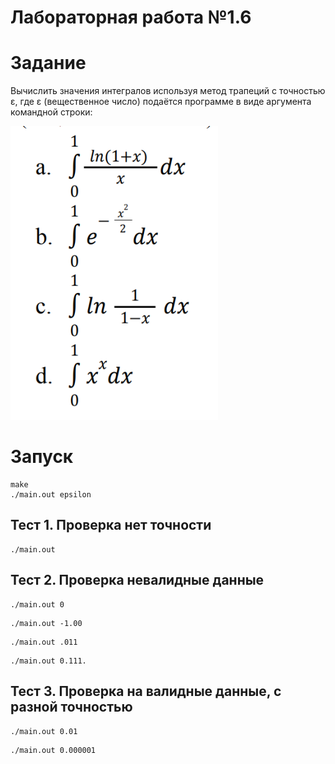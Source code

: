 # Лабораторная работа №1.6

# Задание
Вычислить значения интегралов используя метод трапеций с точностью ε, где ε
(вещественное число) подаётся программе в виде аргумента командной строки:

![alt text](image.png)

# Запуск

```
make
./main.out epsilon
```

## Тест 1. Проверка нет точности
```
./main.out
```

## Тест 2. Проверка невалидные данные

```
./main.out 0
```

```
./main.out -1.00
```


```
./main.out .011
```

```
./main.out 0.111.
```

## Тест 3. Проверка на валидные данные, с разной точностью

```
./main.out 0.01
```


```
./main.out 0.000001
```
